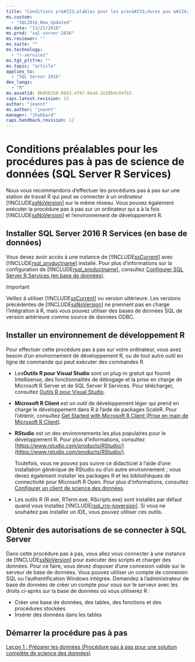 ```yaml
---
title: "Conditions pr&#233;alables pour les proc&#233;dures pas &#224; pas de science de donn&#233;es (SQL Server R Services) | Microsoft Docs"
ms.custom: 
  - "SQL2016_New_Updated"
ms.date: "11/22/2016"
ms.prod: "sql-server-2016"
ms.reviewer: ""
ms.suite: ""
ms.technology: 
  - "r-services"
ms.tgt_pltfrm: ""
ms.topic: "article"
applies_to: 
  - "SQL Server 2016"
dev_langs: 
  - "R"
ms.assetid: 0b0582b8-8843-4787-94a8-2e28bdc04fb2
caps.latest.revision: 12
author: "jeannt"
ms.author: "jeannt"
manager: "jhubbard"
caps.handback.revision: 12
---
```

# Conditions pr&#233;alables pour les proc&#233;dures pas &#224; pas de science de donn&#233;es (SQL Server R Services)
Nous vous recommandons d’effectuer les procédures pas à pas sur une station de travail R qui peut se connecter à un ordinateur [!INCLUDE[ssNoVersion](../../includes/ssnoversion-md.md)] sur le même réseau. Vous pouvez également exécuter la procédure pas à pas sur un ordinateur qui a à la fois [!INCLUDE[ssNoVersion](../../includes/ssnoversion-md.md)] et l’environnement de développement R. 
  
  
## <a name="install-sql-server-2016-r-services-in-database"></a>Installer SQL Server 2016 R Services (en base de données)  
Vous devez avoir accès à une instance de [!INCLUDE[ssCurrent](../../includes/sscurrent-md.md)]  avec [!INCLUDE[rsql_productname](../../includes/rsql-productname-md.md)] installé. Pour plus d’informations sur la configuration de [!INCLUDE[rsql_productname](../../includes/rsql-productname-md.md)], consultez [Configurer SQL Server R Services (en base de données)](https://msdn.microsoft.com/library/mt696069.aspx).  
  
  
> [!IMPORTANT]  
> Veillez à utiliser [!INCLUDE[ssCurrent](../../includes/sscurrent-md.md)] ou version ultérieure. Les versions précédentes de [!INCLUDE[ssNoVersion](../../includes/ssnoversion-md.md)] ne prennent pas en charge l’intégration à R, mais vous pouvez utiliser des bases de données SQL de version antérieure comme source de données ODBC.  
  
## <a name="install-an-r-development-environment"></a>Installer un environnement de développement R  
Pour effectuer cette procédure pas à pas sur votre ordinateur, vous avez besoin d’un environnement de développement R, ou de tout autre outil en ligne de commande qui peut exécuter des commandes R.    
  
- Les**Outils R pour Visual Studio** sont un plug-in gratuit qui fournit Intellisense, des fonctionnalités de débogage et la prise en charge de Microsoft R Server et de SQL Server R Services. Pour télécharger, consultez [Outils R pour Visual Studio](https://www.visualstudio.com/features/rtvs-vs.aspx).  
    
- **Microsoft R Client** est un outil de développement léger qui prend en charge le développement dans R à l’aide de packages ScaleR. Pour l’obtenir, consultez [Get Started with Microsoft R Client (Prise en main de Microsoft R Client)](https://msdn.microsoft.com/microsoft-r/r-client-get-started).
  
- **RStudio** est un des environnements les plus populaires pour le développement R. Pour plus d’informations, consultez [https://www.rstudio.com/products/RStudio/](https://www.rstudio.com/products/RStudio/).  
  
    Toutefois, vous ne pouvez pas suivre ce didacticiel à l’aide d’une installation générique de RStudio ou d’un autre environnement ; vous devez également installer les packages R et les bibliothèques de connectivité pour Microsoft R Open. Pour plus d’informations, consultez [Configurer un client de science des données](https://msdn.microsoft.com/library/mt696067.aspx).  

- Les outils R (R.exe, RTerm.exe, RScripts.exe) sont installés par défaut quand vous installez [!INCLUDE[rsql_rro-noversion](../../includes/rsql-rro-noversion-md.md)]. Si vous ne souhaitez pas installer un IDE, vous pouvez utiliser ces outils.  
  
  
## <a name="get-permissions-to-connect-to-sql-server"></a>Obtenir des autorisations de se connecter à SQL Server  
Dans cette procédure pas à pas, vous allez vous connecter à une instance de [!INCLUDE[ssNoVersion](../../includes/ssnoversion-md.md)] pour exécuter des scripts et charger des données. Pour ce faire, vous devez disposer d’une connexion valide sur le serveur de base de données.  Vous pouvez utiliser un compte de connexion SQL ou l’authentification Windows intégrée. Demandez à l’administrateur de base de données de créer un compte pour vous sur le serveur avec les droits ci-après sur la base de données où vous utiliserez R :  
  
-   Créer une base de données, des tables, des fonctions et des procédures stockées    
-   Insérer des données dans les tables  
  
  
## <a name="start-the-walkthrough"></a>Démarrer la procédure pas à pas  
[Leçon 1 : Préparer les données &#40;Procédure pas à pas pour une solution complète de science des données&#41;](../../advanced-analytics/r-services/lesson-1-prepare-the-data-data-science-end-to-end-walkthrough.md)  
  
  
  

